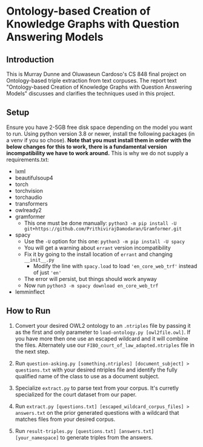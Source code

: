 # Ontology-based Creation of Knowledge Graphs with Question Answering Models

## Introduction

This is Murray Dunne and Oluwaseun Cardoso's CS 848 final project on Ontology-based triple extraction from text corpuses. The report text "Ontology-based Creation of Knowledge Graphs with Question Answering Models" discusses and clarifies the techniques used in this project.

## Setup

Ensure you have 2-5GB free disk space depending on the model you want to run. Using python version 3.8 or newer, install the following packages (in a venv if you so chose). **Note that you must install them in order with the below changes for this to work, there is a fundamental version incompatibility we have to work around.** This is why we do not supply a requirements.txt\:

- lxml
- beautifulsoup4
- torch
- torchvision
- torchaudio
- transformers
- owlready2
- gramformer
    - This one must be done manually: `python3 -m pip install -U git+https://github.com/PrithivirajDamodaran/Gramformer.git`
- spacy 
    - Use the `-U` option for this one: `python3 -m pip install -U spacy`
    - You will get a warning about `errant` version incompatibility
    - Fix it by going to the install location of `errant` and changing `__init__.py`
        - Modify the line with `spacy.load` to load `'en_core_web_trf'` instead of just `'en'`
    - The error will persist, but things should work anyway
    - Now run `python3 -m spacy download en_core_web_trf`  
- lemminflect

## How to Run

1) Convert your desired OWL2 ontology to an `.ntriples` file by passing it as the first and only parameter to `load-ontology.py [owl2file.owl]`. If you have more then one use an escaped wildcard and it will combine the files. Alternately use our `FIBO_court_of_law_adapted.ntriples` file in the next step.

2) Run `question-asking.py [something.ntriples] [document_subject] > questions.txt` with your desired ntriples file and identify the fully qualified name of the class to use as a document subject.

3) Specialize `extract.py` to parse text from your corpus. It's curretly specialized for the court dataset from our paper.

4) Run `extract.py [questions.txt] [escaped_wildcard_corpus_files] > answers.txt` on the prior generated questions with a wildcard that matches files from your desired corpus. 

5) Run `result-triples.py [questions.txt] [answers.txt] [your_namespace]` to generate triples from the answers. 